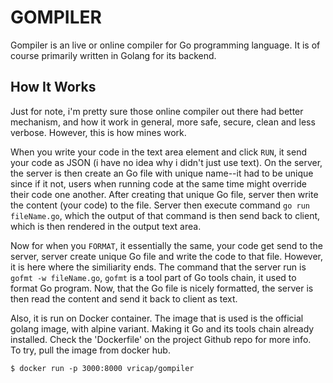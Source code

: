 # GOMPILER

Gompiler is an live or online compiler for Go programming language. It is of course primarily written in Golang for its backend.

## How It Works

Just for note, i'm pretty sure those online compiler out there had better mechanism, and how it work in general, more safe, secure, clean and less verbose. However, this is how mines work.

When you write your code in the text area element and click `RUN`, it send your code as JSON (i have no idea why i didn't just use text). On the server, the server is then create an Go file with unique name--it had to be unique since if it not, users when running code at the same time might override their code one another. After creating that unique Go file, server then write the content (your code) to the file. Server then execute command `go run fileName.go`, which the output of that command is then send back to client, which is then rendered in the output text area.

Now for when you `FORMAT`, it essentially the same, your code get send to the server, server create unique Go file and write the code to that file. However, it is here where the similiarity ends. The command that the server run is `gofmt -w fileName.go`, `gofmt` is a tool part of Go tools chain, it used to format Go program. Now, that the Go file is nicely formatted, the server is then read the content and send it back to client as text.

Also, it is run on Docker container. The image that is used is the official golang image, with alpine variant. Making it Go and its tools chain already installed. Check the 'Dockerfile' on the project Github repo for more info.  
To try, pull the image from docker hub.
```
$ docker run -p 3000:8000 vricap/gompiler
```
